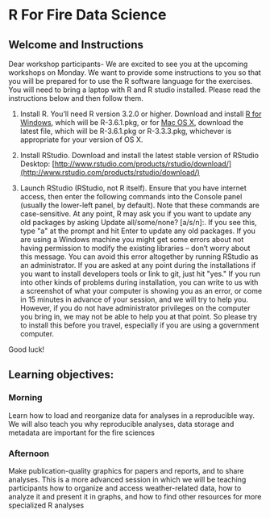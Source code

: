 # R For Fire Data Science

## Welcome and Instructions

Dear workshop participants-
We are excited to see you at the upcoming workshops on Monday. We want to provide some instructions to you so that you will be prepared for to use the R software language for the exercises. You will need to bring a laptop with R and R studio installed. Please read the instructions below and then follow them.

1. Install R.
You’ll need R version 3.2.0 or higher. Download and install [R for Windows](http://cran.r-project.org/bin/windows/base/), which will be R-3.6.1.pkg, or for [Mac OS X](http://cran.r-project.org/bin/macosx/), download the latest file, which will be R-3.6.1.pkg or R-3.3.3.pkg, whichever is appropriate for your version of OS X.

2. Install RStudio. 
Download and install the latest stable version of RStudio Desktop: [http://www.rstudio.com/products/rstudio/download/](http://www.rstudio.com/products/rstudio/download/)

3. Launch RStudio (RStudio, not R itself). Ensure that you have internet access, then enter the following commands into the Console panel (usually the lower-left panel, by default). Note that these commands are case-sensitive. At any point, R may ask you if you want to update any old packages by asking Update all/some/none? [a/s/n]:. If you see this, type "a" at the prompt and hit Enter to update any old packages. If you are using a Windows machine you might get some errors about not having permission to modify the existing libraries – don’t worry about this message. You can avoid this error altogether by running RStudio as an administrator.
If you are asked at any point during the installations if you want to install developers tools or link to git, just hit "yes." If you run into other kinds of problems during installation, you can write to us with a screenshot of what your computer is showing you as an error, or come in 15 minutes in advance of your session, and we will try to help you. However, if you do not have administrator privileges on the computer you bring in, we may not be able to help you at that point. So please try to install this before you travel, especially if you are using a government computer.

Good luck!

## Learning objectives:

### Morning
Learn how to load and reorganize data for analyses in a reproducible way. We will also teach you why reproducible analyses, data storage and metadata are important for the fire sciences

### Afternoon
Make publication-quality graphics for papers and reports, and to share analyses. This is a more advanced session in which we will be teaching participants how to organize and access weather-related data, how to analyze it and present it in graphs, and how to find other resources for more specialized R analyses
